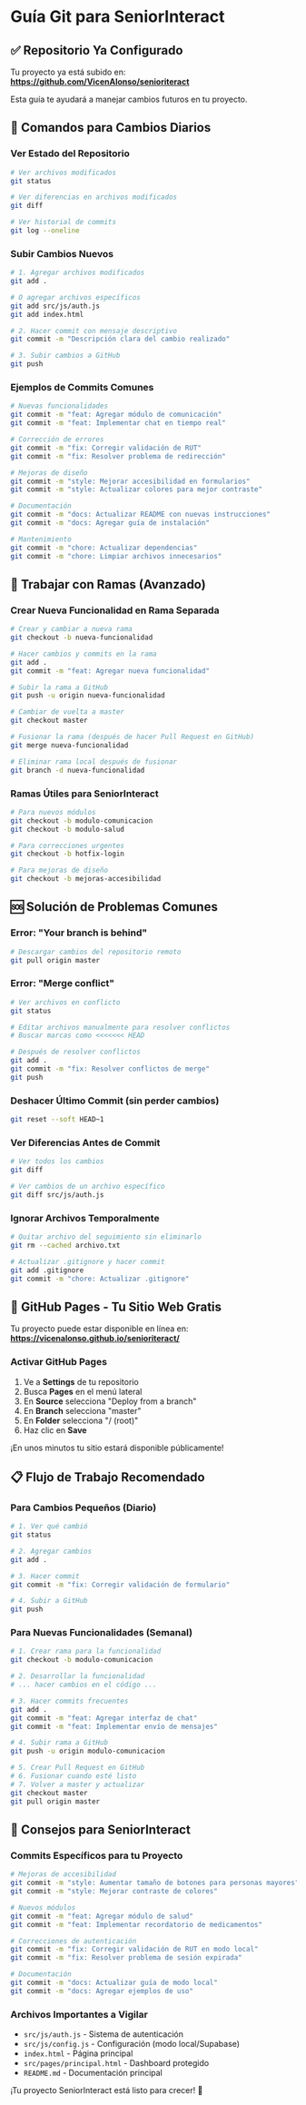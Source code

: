 # Guía Git para SeniorInteract

## ✅ Repositorio Ya Configurado

Tu proyecto ya está subido en: **https://github.com/VicenAlonso/senioriteract**

Esta guía te ayudará a manejar cambios futuros en tu proyecto.

## 🔄 Comandos para Cambios Diarios

### Ver Estado del Repositorio
```bash
# Ver archivos modificados
git status

# Ver diferencias en archivos modificados
git diff

# Ver historial de commits
git log --oneline
```

### Subir Cambios Nuevos
```bash
# 1. Agregar archivos modificados
git add .

# O agregar archivos específicos
git add src/js/auth.js
git add index.html

# 2. Hacer commit con mensaje descriptivo
git commit -m "Descripción clara del cambio realizado"

# 3. Subir cambios a GitHub
git push
```

### Ejemplos de Commits Comunes
```bash
# Nuevas funcionalidades
git commit -m "feat: Agregar módulo de comunicación"
git commit -m "feat: Implementar chat en tiempo real"

# Corrección de errores
git commit -m "fix: Corregir validación de RUT"
git commit -m "fix: Resolver problema de redirección"

# Mejoras de diseño
git commit -m "style: Mejorar accesibilidad en formularios"
git commit -m "style: Actualizar colores para mejor contraste"

# Documentación
git commit -m "docs: Actualizar README con nuevas instrucciones"
git commit -m "docs: Agregar guía de instalación"

# Mantenimiento
git commit -m "chore: Actualizar dependencias"
git commit -m "chore: Limpiar archivos innecesarios"
```

## 🌿 Trabajar con Ramas (Avanzado)

### Crear Nueva Funcionalidad en Rama Separada
```bash
# Crear y cambiar a nueva rama
git checkout -b nueva-funcionalidad

# Hacer cambios y commits en la rama
git add .
git commit -m "feat: Agregar nueva funcionalidad"

# Subir la rama a GitHub
git push -u origin nueva-funcionalidad

# Cambiar de vuelta a master
git checkout master

# Fusionar la rama (después de hacer Pull Request en GitHub)
git merge nueva-funcionalidad

# Eliminar rama local después de fusionar
git branch -d nueva-funcionalidad
```

### Ramas Útiles para SeniorInteract
```bash
# Para nuevos módulos
git checkout -b modulo-comunicacion
git checkout -b modulo-salud

# Para correcciones urgentes
git checkout -b hotfix-login

# Para mejoras de diseño
git checkout -b mejoras-accesibilidad
```

## 🆘 Solución de Problemas Comunes

### Error: "Your branch is behind"
```bash
# Descargar cambios del repositorio remoto
git pull origin master
```

### Error: "Merge conflict"
```bash
# Ver archivos en conflicto
git status

# Editar archivos manualmente para resolver conflictos
# Buscar marcas como <<<<<<< HEAD

# Después de resolver conflictos
git add .
git commit -m "fix: Resolver conflictos de merge"
git push
```

### Deshacer Último Commit (sin perder cambios)
```bash
git reset --soft HEAD~1
```

### Ver Diferencias Antes de Commit
```bash
# Ver todos los cambios
git diff

# Ver cambios de un archivo específico
git diff src/js/auth.js
```

### Ignorar Archivos Temporalmente
```bash
# Quitar archivo del seguimiento sin eliminarlo
git rm --cached archivo.txt

# Actualizar .gitignore y hacer commit
git add .gitignore
git commit -m "chore: Actualizar .gitignore"
```

## 🌟 GitHub Pages - Tu Sitio Web Gratis

Tu proyecto puede estar disponible en línea en: **https://vicenalonso.github.io/senioriteract/**

### Activar GitHub Pages
1. Ve a **Settings** de tu repositorio
2. Busca **Pages** en el menú lateral
3. En **Source** selecciona "Deploy from a branch"
4. En **Branch** selecciona "master"
5. En **Folder** selecciona "/ (root)"
6. Haz clic en **Save**

¡En unos minutos tu sitio estará disponible públicamente!

## 📋 Flujo de Trabajo Recomendado

### Para Cambios Pequeños (Diario)
```bash
# 1. Ver qué cambió
git status

# 2. Agregar cambios
git add .

# 3. Hacer commit
git commit -m "fix: Corregir validación de formulario"

# 4. Subir a GitHub
git push
```

### Para Nuevas Funcionalidades (Semanal)
```bash
# 1. Crear rama para la funcionalidad
git checkout -b modulo-comunicacion

# 2. Desarrollar la funcionalidad
# ... hacer cambios en el código ...

# 3. Hacer commits frecuentes
git add .
git commit -m "feat: Agregar interfaz de chat"
git commit -m "feat: Implementar envío de mensajes"

# 4. Subir rama a GitHub
git push -u origin modulo-comunicacion

# 5. Crear Pull Request en GitHub
# 6. Fusionar cuando esté listo
# 7. Volver a master y actualizar
git checkout master
git pull origin master
```

## 🎯 Consejos para SeniorInteract

### Commits Específicos para tu Proyecto
```bash
# Mejoras de accesibilidad
git commit -m "style: Aumentar tamaño de botones para personas mayores"
git commit -m "style: Mejorar contraste de colores"

# Nuevos módulos
git commit -m "feat: Agregar módulo de salud"
git commit -m "feat: Implementar recordatorio de medicamentos"

# Correcciones de autenticación
git commit -m "fix: Corregir validación de RUT en modo local"
git commit -m "fix: Resolver problema de sesión expirada"

# Documentación
git commit -m "docs: Actualizar guía de modo local"
git commit -m "docs: Agregar ejemplos de uso"
```

### Archivos Importantes a Vigilar
- `src/js/auth.js` - Sistema de autenticación
- `src/js/config.js` - Configuración (modo local/Supabase)
- `index.html` - Página principal
- `src/pages/principal.html` - Dashboard protegido
- `README.md` - Documentación principal

¡Tu proyecto SeniorInteract está listo para crecer! 🚀
